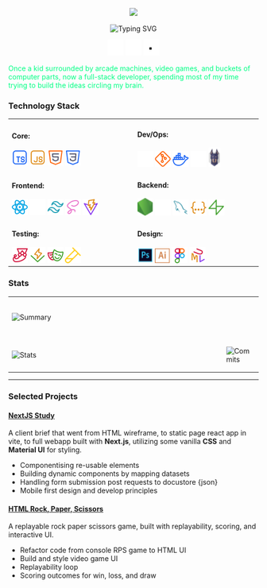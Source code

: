 <p align="center">
  <a href="https://github.com/DenverCoder1">
    <img src="./svgs/nameBanner.svg">
    </a>
</p>

<p align="center">
    <img src="https://readme-typing-svg.demolab.com?font=inter&pause=1000&color=00FF84&center=true&vCenter=true&random=false&width=435&lines=Full-stack+developer;UI%2FUX+Designer;Business+Owner;Resilient+Learner" alt="Typing SVG" />
</p>

<p align="center">
    <a href="https://www.linkedin.com/in/james-hearn-73769493/"><img width="32px" src="./svgs/linkedIn.svg" /></a>
    <a href="https://codepen.io/moose-hub/pens/showcase"><img width="32px" src="./svgs/codepen.svg" /></a>
    <a href="https://jhearn.dev"><img width="32px" src="./svgs/portfolio.svg" /></a>
</p>

<p align="left" style="color: #00ff84;">
    Once a kid surrounded by arcade machines, video games, and buckets of computer parts, now a full-stack developer, spending most of my time trying to build the ideas circling my brain.
</p>

<h3>Technology Stack</h3>
<table style="width: 100%;">
  <tr width="100%">
    <td style="width: 500px;">
      <h4>Core:</h4>
      <img width="32px" src="./svgs/typescript.svg" />
      <img width="32px" src="./svgs/javascript.svg" />
      <img width="32px" src="./svgs/html.svg" />
      <img width="32px" src="./svgs/css.svg" />
    </td>
    <td style="width: 500px;">
      <h4>Dev/Ops:</h4>
      <img width="32px" src="./svgs/vercel.svg" />
      <img width="32px" src="./svgs/git.svg" />
      <img width="32px" src="./svgs/docker.svg" />
      <img width="32px" src="./svgs/husky.svg" />
      <img width="24px" src="./svgs/snyk.svg" />
    </td>
  </tr>
  <tr>
    <td style="width: 500px;">
      <h4>Frontend:</h4>
      <img width="32px" src="./svgs/react.svg" />
      <img width="32px" src="./svgs/nextjs.svg" />
      <img width="32px" src="./svgs/tailwind.svg" />
      <img width="32px" src="./svgs/sass.svg" />
      <img width="32px" src="./svgs/vite.svg" />
    </td>
    <td style="width: 500px;">
      <h4>Backend:</h4>
      <img width="32px" src="./svgs/node.svg" />
      <img width="32px" src="./svgs/express.svg" />
      <img width="32px" src="./svgs/sql.svg" />
      <img width="32px" src="./svgs/json.svg" />
      <img width="32px" src="./svgs/supabase.svg" />
    </td>
  </tr>
  <tr>
    <td style="width: 500px;">
      <h4>Testing:</h4>
      <img width="32px" src="./svgs/jest.svg" />
      <img width="32px" src="./svgs/vitest.svg" />
      <img width="32px" src="./svgs/playwright.svg" />
      <img width="32px" src="./svgs/supertest.svg" />
    </td>
    <td style="width: 500px;">
      <h4>Design:</h4>
      <img width="32px" src="./svgs/photoshop.svg" />
      <img width="30px" src="./svgs/illustrator.svg" />
      <img width="32px" src="./svgs/figma.svg" />
      <img width="32px" src="./svgs/uml.svg" />
    </td>
  </tr>
</table>

### Stats

<table width="100%">
  <tr>
    <td width="100%">

&nbsp; <br> ![Summary](http://github-profile-summary-cards.vercel.app/api/cards/profile-details?username=moose-hub&theme=dark)

</td>
</tr>
  <tr>
    <td style="width: 50rem;">

&nbsp; <br> ![Stats](http://github-profile-summary-cards.vercel.app/api/cards/stats?username=moose-hub&theme=dark)

  </td>
  <td style="width: 50rem;">

&nbsp; <br> ![Commits](http://github-profile-summary-cards.vercel.app/api/cards/productive-time?username=moose-hub&theme=dark&utcOffset=8)

  </td>
  </tr>

</table>

---

### Selected Projects

#### [NextJS Study](https://github.com/moose-hub/nextJSStudy)

A client brief that went from HTML wireframe, to static page react app in vite, to full webapp built with **Next.js**, utilizing some vanilla **CSS** and **Material UI** for styling.

- Componentising re-usable elements
- Building dynamic components by mapping datasets
- Handling form submission post requests to docustore {json}
- Mobile first design and develop principles

#### [HTML Rock, Paper, Scissors](https://github.com/moose-hub/html-RPS)

A replayable rock paper scissors game, built with replayability, scoring, and interactive UI.

- Refactor code from console RPS game to HTML UI
- Build and style video game UI
- Replayability loop
- Scoring outcomes for win, loss, and draw